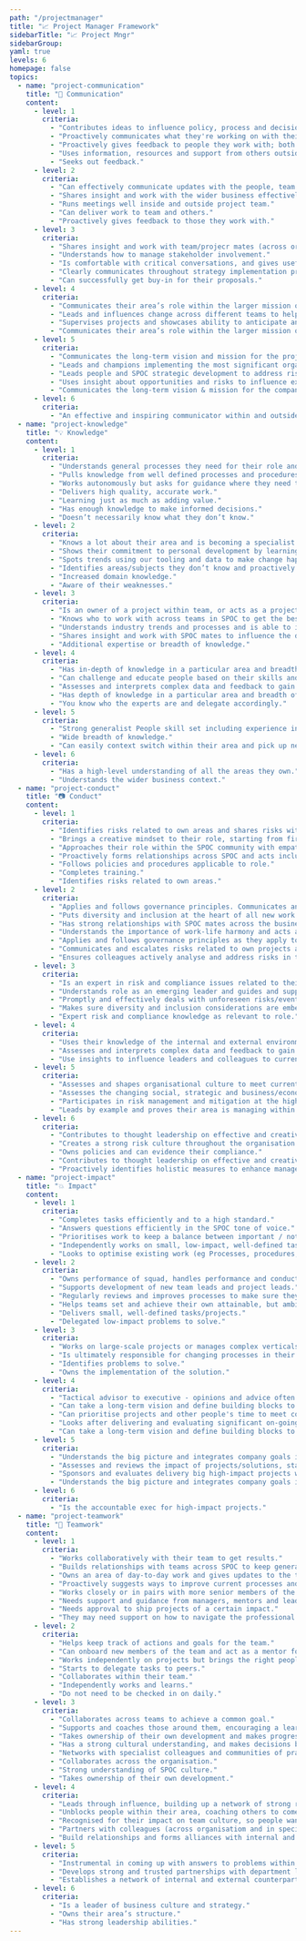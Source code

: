 ```yaml
---
path: "/projectmanager"
title: "📈 Project Manager Framework"
sidebarTitle: "📈 Project Mngr"
sidebarGroup:
yaml: true
levels: 6
homepage: false
topics:
  - name: "project-communication"
    title: "📶 Communication"
    content:
      - level: 1
        criteria:
          - "Contributes ideas to influence policy, process and decisions."
          - "Proactively communicates what they're working on with their team and stakeholders."
          - "Proactively gives feedback to people they work with; both affirmative and developmental."
          - "Uses information, resources and support from others outside their own immediate team to get results."
          - "Seeks out feedback."
      - level: 2
        criteria:
          - "Can effectively communicate updates with the people, team and wider stakeholders during meetings. Can prepare information and present in a way that takes into account the different levels of detail different audiences need."
          - "Shares insight and work with the wider business effectively to support SPOC plans and priorities."
          - "Runs meetings well inside and outside project team."
          - "Can deliver work to team and others."
          - "Proactively gives feedback to those they work with."
      - level: 3
        criteria:
          - "Shares insight and work with team/projecr mates (across organisation or their specialist area) to influence the development of SPOC plans and priorities."
          - "Understands how to manage stakeholder involvement."
          - "Is comfortable with critical conversations, and gives useful actionable feedback that gets good results."
          - "Clearly communicates throughout strategy implementation process."
          - "Can successfully get buy-in for their proposals."
      - level: 4
        criteria:
          - "Communicates their area’s role within the larger mission of the company."
          - "Leads and influences change across different teams to help major initiatives happen."
          - "Supervises projects and showcases ability to anticipate and pre-empt project development issues."
          - "Communicates their area’s role within the larger mission of the company."
      - level: 5
        criteria:
          - "Communicates the long-term vision and mission for the project and oversees implementation."
          - "Leads and champions implementing the most significant organisation change activities."
          - "Leads people and SPOC strategic development to address risks and opportunities for the organisation."
          - "Uses insight about opportunities and risks to influence executive team decisions that affect the long-term reputation, health and growth of the organisation."
          - "Communicates the long-term vision & mission for the company and their area."
      - level: 6
        criteria:
          - "An effective and inspiring communicator within and outside project team."
  - name: "project-knowledge"
    title: "💡 Knowledge"
    content:
      - level: 1
        criteria:
          - "Understands general processes they need for their role and can use tools."
          - "Pulls knowledge from well defined processes and procedures."
          - "Works autonomously but asks for guidance where they need to."
          - "Delivers high quality, accurate work."
          - "Learning just as much as adding value."
          - "Has enough knowledge to make informed decisions."
          - "Doesn’t necessarily know what they don’t know."
      - level: 2
        criteria:
          - "Knows a lot about their area and is becoming a specialist."
          - "Shows their commitment to personal development by learning more about other areas in the product and project development."
          - "Spots trends using our tooling and data to make change happen."
          - "Identifies areas/subjects they don’t know and proactively seeks out knowledge."
          - "Increased domain knowledge."
          - "Aware of their weaknesses."
      - level: 3
        criteria:
          - "Is an owner of a project within team, or acts as a project lead for quarterly goals."
          - "Knows who to work with across teams in SPOC to get the best results."
          - "Understands industry trends and processes and is able to interpret them to make them effective at SPOC."
          - "Shares insight and work with SPOC mates to influence the development of SPOC plans and priorities."
          - "Additional expertise or breadth of knowledge."
      - level: 4
        criteria:
          - "Has in-depth of knowledge in a particular area and breadth of knowledge across their domain."
          - "Can challenge and educate people based on their skills and experience."
          - "Assesses and interprets complex data and feedback to gain insights about SPOC to anticipate the needs of the org in the future."
          - "Has depth of knowledge in a particular area and breadth of knowledge across their domain."
          - "You know who the experts are and delegate accordingly."
      - level: 5
        criteria:
          - "Strong generalist People skill set including experience in creating inspiring cultures, developing talent and quickly scaling up businesses."
          - "Wide breadth of knowledge."
          - "Can easily context switch within their area and pick up new concepts."
      - level: 6
        criteria:
          - "Has a high-level understanding of all the areas they own."
          - "Understands the wider business context."
  - name: "project-conduct"
    title: "📷 Conduct"
    content:
      - level: 1
        criteria:
          - "Identifies risks related to own areas and shares risks with stakeholders."
          - "Brings a creative mindset to their role, starting from first principles where appropriate."
          - "Approaches their role within the SPOC community with empathy and fairness, understanding that fair does not always mean equal. Treats every SPOC mate with respect and kindness."
          - "Proactively forms relationships across SPOC and acts inclusively at all times. Acts as a role model for the team and offers guidance and support to all SPOC mates."
          - "Follows policies and procedures applicable to role."
          - "Completes training."
          - "Identifies risks related to own areas."
      - level: 2
        criteria:
          - "Applies and follows governance principles. Communicates and escalates risks related to their own projects and business area. Works with other SPOC mates to help them analyse and address risks in their area."
          - "Puts diversity and inclusion at the heart of all new work."
          - "Has strong relationships with SPOC mates across the business and proactively welcomes new joiners."
          - "Understands the importance of work-life harmony and acts as a role model for this. Is a driven and committed SPOC mates, understanding that sprints are necessary but not a way of life."
          - "Applies and follows governance principles as they apply to role."
          - "Communicates and escalates risks related to own projects and business area."
          - "Ensures colleagues actively analyse and address risks in their area."
      - level: 3
        criteria:
          - "Is an expert in risk and compliance issues related to their role. Takes ownership for training others in risk & compliance as relevant to their role."
          - "Understands role as an emerging leader and guides and supports other SPOC mates."
          - "Promptly and effectively deals with unforeseen risks/events as they arise and proactively shares the learnings. Understands that ambitious teams will fail sometimes, and that's okay."
          - "Makes sure diversity and inclusion considerations are embedded in what the team does."
          - "Expert risk and compliance knowledge as relevant to role."
      - level: 4
        criteria:
          - "Uses their knowledge of the internal and external environment to develop strategy and internal policy. Applies sophisticated and creative analysis and spots ways to fix things that aren't working."
          - "Assesses and interprets complex data and feedback to gain insights about SPOC, its customers and its broader context. Responds to complex issues by devising smart strategies to mitigate risk."
          - "Use insights to influence leaders and colleagues to current risks or benefits of decisions or actions that affect the long-term reputation and health of SPOC."
      - level: 5
        criteria:
          - "Assesses and shapes organisational culture to meet current and future challenges."
          - "Assesses the changing social, strategic and business/economic environment to gain insights and identify organisational strategic requirements."
          - "Participates in risk management and mitigation at the highest industry level."
          - "Leads by example and proves their area is managing within appetite."
      - level: 6
        criteria:
          - "Contributes to thought leadership on effective and creative ways to run an excellent org from a project manager perspective."
          - "Creates a strong risk culture throughout the organisation."
          - "Owns policies and can evidence their compliance."
          - "Contributes to thought leadership on effective and creative risk management throughout the industry."
          - "Proactively identifies holistic measures to enhance management and implements them within team and company-wide."
  - name: "project-impact"
    title: "💥 Impact"
    content:
      - level: 1
        criteria:
          - "Completes tasks efficiently and to a high standard."
          - "Answers questions efficiently in the SPOC tone of voice."
          - "Prioritises work to keep a balance between important / not important / urgent / not urgent."
          - "Independently works on small, low-impact, well-defined task."
          - "Looks to optimise existing work (eg Processes, procedures, products, etc)."
      - level: 2
        criteria:
          - "Owns performance of squad, handles performance and conduct issues."
          - "Supports development of new team leads and project leads."
          - "Regularly reviews and improves processes to make sure they're still working well for SPOC mates."
          - "Helps teams set and achieve their own attainable, but ambitious goals linked to company goals."
          - "Delivers small, well-defined tasks/projects."
          - "Delegated low-impact problems to solve."
      - level: 3
        criteria:
          - "Works on large-scale projects or manages complex verticals, changes existing policies, processes and communications to align with company priorities and team goals."
          - "Is ultimately responsible for changing processes in their area."
          - "Identifies problems to solve."
          - "Owns the implementation of the solution."
      - level: 4
        criteria:
          - "Tactical advisor to executive - opinions and advice often sought."
          - "Can take a long-term vision and define building blocks to get there."
          - "Can prioritise projects and other people's time to meet company demands; making sure the team is working on the things that have the biggest impact."
          - "Looks after delivering and evaluating significant on-going, annual and planned ‘one-off’ people programmes and projects."
          - "Can take a long-term vision and define building blocks to get there."
      - level: 5
        criteria:
          - "Understands the big picture and integrates company goals into their area."
          - "Assesses and reviews the impact of projects/solutions, staying alert to changes in context, and makes appropriate corrections to strategy and solutions."
          - "Sponsors and evaluates delivery big high-impact projects within team and across the organisation."
          - "Understands the big picture and integrates company goals into goals and tasks."
      - level: 6
        criteria:
          - "Is the accountable exec for high-impact projects."
  - name: "project-teamwork"
    title: "🔗 Teamwork"
    content:
      - level: 1
        criteria:
          - "Works collaboratively with their team to get results."
          - "Builds relationships with teams across SPOC to keep general organisation's goals in check."
          - "Owns an area of day-to-day work and gives updates to the team and wider business when they need to."
          - "Proactively suggests ways to improve current processes and works with the team to make it happen. Writes documentation for changes and produces quality how-tos."
          - "Works closely or in pairs with more senior members of the team when facing tasks for the first time."
          - "Needs support and guidance from managers, mentors and leads."
          - "Needs approval to ship projects of a certain impact."
          - "They may need support on how to navigate the professional environment."
      - level: 2
        criteria:
          - "Helps keep track of actions and goals for the team."
          - "Can onboard new members of the team and act as a mentor for processes and project work."
          - "Works independently on projects but brings the right people in at the right time."
          - "Starts to delegate tasks to peers."
          - "Collaborates within their team."
          - "Independently works and learns."
          - "Do not need to be checked in on daily."
      - level: 3
        criteria:
          - "Collaborates across teams to achieve a common goal."
          - "Supports and coaches those around them, encouraging a learning environment where others are inspired and motivated."
          - "Takes ownership of their own development and makes progress on their Personal Development Goals."
          - "Has a strong cultural understanding, and makes decisions based on cultural awareness that compliments legislation and SPOC policy."
          - "Networks with specialist colleagues and communities of practice to understand current trends, thinking and innovations in People and specialist areas."
          - "Collaborates across the organisation."
          - "Strong understanding of SPOC culture."
          - "Takes ownership of their own development."
      - level: 4
        criteria:
          - "Leads through influence, building up a network of strong relationships and presenting their ideas in the right way to lead others in the right direction."
          - "Unblocks people within their area, coaching others to come up with answers to problems."
          - "Recognised for their impact on team culture, so people want to work with them."
          - "Partners with colleagues (across organisatiom and in specialist areas) and leaders to develop shared insights, priorities and activities as part of SPOC plans and goals."
          - "Build relationships and forms alliances with internal and external specialists and communities to keep ahead of emerging teams and specialist trends, ideas and innovations, and to keep ahead of changes."
      - level: 5
        criteria:
          - "Instrumental in coming up with answers to problems within organisation."
          - "Develops strong and trusted partnerships with department leads to challenge, guide and advise; holds team leads to account for their behaviours and values."
          - "Establishes a network of internal and external counterparts and executive communities of practice to keep ahead of emerging trends, ideas and industry/sector insights, locally and internationally."
      - level: 6
        criteria:
          - "Is a leader of business culture and strategy."
          - "Owns their area’s structure."
          - "Has strong leadership abilities."
---
```

